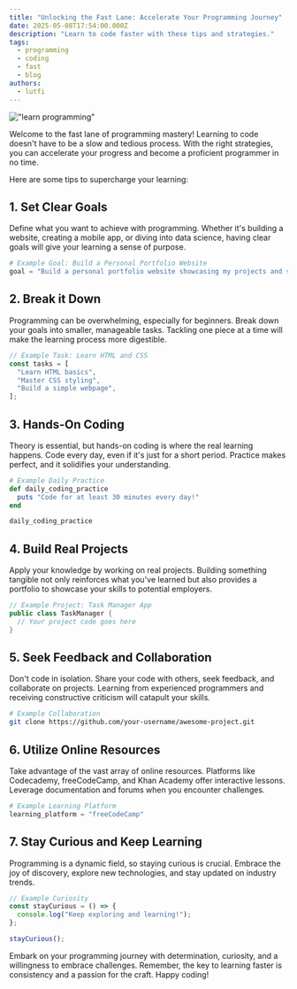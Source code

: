 ```yaml
---
title: "Unlocking the Fast Lane: Accelerate Your Programming Journey"
date: 2025-05-08T17:54:00.000Z
description: "Learn to code faster with these tips and strategies."
tags:
  - programming
  - coding
  - fast
  - blog
authors:
  - lutfi
---
```


!["learn programming"](https://static1.smartbear.co/smartbearbrand/media/images/blog/what%E2%80%99s-the-best-programming-language-to-learn-first.png?ext=.png)

Welcome to the fast lane of programming mastery! Learning to code doesn't have to be a slow and tedious process. With the right strategies, you can accelerate your progress and become a proficient programmer in no time. 

Here are some tips to supercharge your learning:

## 1. **Set Clear Goals**

Define what you want to achieve with programming. Whether it's building a website, creating a mobile app, or diving into data science, having clear goals will give your learning a sense of purpose.

```python
# Example Goal: Build a Personal Portfolio Website
goal = "Build a personal portfolio website showcasing my projects and skills."
```

## 2. **Break it Down**

Programming can be overwhelming, especially for beginners. Break down your goals into smaller, manageable tasks. Tackling one piece at a time will make the learning process more digestible.

```javascript
// Example Task: Learn HTML and CSS
const tasks = [
  "Learn HTML basics",
  "Master CSS styling",
  "Build a simple webpage",
];
```

## 3. **Hands-On Coding**

Theory is essential, but hands-on coding is where the real learning happens. Code every day, even if it's just for a short period. Practice makes perfect, and it solidifies your understanding.

```ruby
# Example Daily Practice
def daily_coding_practice
  puts "Code for at least 30 minutes every day!"
end

daily_coding_practice
```

## 4. **Build Real Projects**

Apply your knowledge by working on real projects. Building something tangible not only reinforces what you've learned but also provides a portfolio to showcase your skills to potential employers.

```java
// Example Project: Task Manager App
public class TaskManager {
  // Your project code goes here
}
```

## 5. **Seek Feedback and Collaboration**

Don't code in isolation. Share your code with others, seek feedback, and collaborate on projects. Learning from experienced programmers and receiving constructive criticism will catapult your skills.

```bash
# Example Collaboration
git clone https://github.com/your-username/awesome-project.git
```

## 6. **Utilize Online Resources**

Take advantage of the vast array of online resources. Platforms like Codecademy, freeCodeCamp, and Khan Academy offer interactive lessons. Leverage documentation and forums when you encounter challenges.

```python
# Example Learning Platform
learning_platform = "freeCodeCamp"
```

## 7. **Stay Curious and Keep Learning**

Programming is a dynamic field, so staying curious is crucial. Embrace the joy of discovery, explore new technologies, and stay updated on industry trends.

```javascript
// Example Curiosity
const stayCurious = () => {
  console.log("Keep exploring and learning!");
};

stayCurious();
```

Embark on your programming journey with determination, curiosity, and a willingness to embrace challenges. Remember, the key to learning faster is consistency and a passion for the craft. Happy coding!
